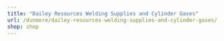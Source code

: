 ```yaml
---
title: "Dailey Resources Welding Supplies and Cylinder Gases"
url: /dunmore/dailey-resources-welding-supplies-and-cylinder-gases/
shop: shop
---
```

